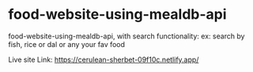 # food-website-using-mealdb-api
food-website-using-mealdb-api, with search functionality: ex: search by fish, rice or dal or any your fav food

Live site Link: https://cerulean-sherbet-09f10c.netlify.app/

